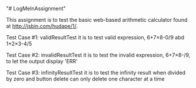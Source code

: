 "# LogMeInAssignment" 

This assignment is to test the basic web-based arithmetic calculator found at http://jsbin.com/hudape/1/.

Test Case #1: validResultTest
it is to test valid expression, 6+7×8-0/9 abd 1+2×3-4/5

Test Case #2: invalidResultTest
it is to test the invalid expression, 6+7×8-/9, to let the output display 'ERR'

Test Case #3: infinityResultTest
it is to test the infinity result when divided by zero and button delete can only delete one character at a time